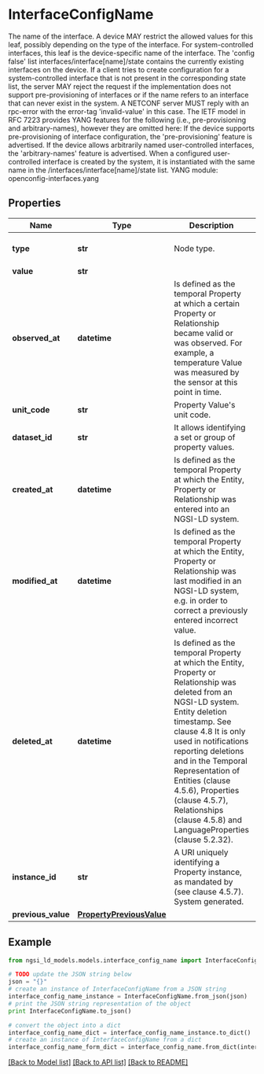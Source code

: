 # InterfaceConfigName

The name of the interface.  A device MAY restrict the allowed values for this leaf, possibly depending on the type of the interface. For system-controlled interfaces, this leaf is the device-specific name of the interface. The 'config false' list interfaces/interface[name]/state contains the currently existing interfaces on the device.  If a client tries to create configuration for a system-controlled interface that is not present in the corresponding state list, the server MAY reject the request if the implementation does not support pre-provisioning of interfaces or if the name refers to an interface that can never exist in the system. A NETCONF server MUST reply with an rpc-error with the error-tag 'invalid-value' in this case.  The IETF model in RFC 7223 provides YANG features for the following (i.e., pre-provisioning and arbitrary-names), however they are omitted here:   If the device supports pre-provisioning of interface  configuration, the 'pre-provisioning' feature is  advertised.   If the device allows arbitrarily named user-controlled  interfaces, the 'arbitrary-names' feature is advertised.  When a configured user-controlled interface is created by the system, it is instantiated with the same name in the /interfaces/interface[name]/state list.  YANG module: openconfig-interfaces.yang 

## Properties

Name | Type | Description | Notes
------------ | ------------- | ------------- | -------------
**type** | **str** | Node type.  | [optional] [default to 'Property']
**value** | **str** |  | 
**observed_at** | **datetime** | Is defined as the temporal Property at which a certain Property or Relationship became valid or was observed. For example, a temperature Value was measured by the sensor at this point in time.  | [optional] 
**unit_code** | **str** | Property Value&#39;s unit code.  | [optional] 
**dataset_id** | **str** | It allows identifying a set or group of property values.  | [optional] 
**created_at** | **datetime** | Is defined as the temporal Property at which the Entity, Property or Relationship was entered into an NGSI-LD system.  | [optional] [readonly] 
**modified_at** | **datetime** | Is defined as the temporal Property at which the Entity, Property or Relationship was last modified in an NGSI-LD system, e.g. in order to correct a previously entered incorrect value.  | [optional] [readonly] 
**deleted_at** | **datetime** | Is defined as the temporal Property at which the Entity, Property or Relationship was deleted from an NGSI-LD system.  Entity deletion timestamp. See clause 4.8 It is only used in notifications reporting deletions and in the Temporal Representation of Entities (clause 4.5.6), Properties (clause 4.5.7), Relationships (clause 4.5.8) and LanguageProperties (clause 5.2.32).  | [optional] [readonly] 
**instance_id** | **str** | A URI uniquely identifying a Property instance, as mandated by (see clause 4.5.7). System generated.  | [optional] [readonly] 
**previous_value** | [**PropertyPreviousValue**](PropertyPreviousValue.md) |  | [optional] 

## Example

```python
from ngsi_ld_models.models.interface_config_name import InterfaceConfigName

# TODO update the JSON string below
json = "{}"
# create an instance of InterfaceConfigName from a JSON string
interface_config_name_instance = InterfaceConfigName.from_json(json)
# print the JSON string representation of the object
print InterfaceConfigName.to_json()

# convert the object into a dict
interface_config_name_dict = interface_config_name_instance.to_dict()
# create an instance of InterfaceConfigName from a dict
interface_config_name_form_dict = interface_config_name.from_dict(interface_config_name_dict)
```
[[Back to Model list]](../README.md#documentation-for-models) [[Back to API list]](../README.md#documentation-for-api-endpoints) [[Back to README]](../README.md)


